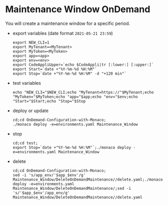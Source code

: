 # Maintenance Window OnDemand

You will create a maintenance window for a specific period.
 
- export variables (date format `2021-05-21 23:59`)

      export NEW_CLI=1
      export MyTenant=<MyTenant>
      export MyToken=<MyToken>
      export app=<app>
      export env=<env>
      export CodeAppliUpper=`echo $CodeAppli|tr [:lower:] [:upper:]`
      export Start=`date +"%Y-%m-%d %H:%M"`
      export Stop=`date +"%Y-%m-%d %H:%M" -d "+120 min"`
      
- test variables

      echo "NEW_CLI="$NEW_CLI;echo "MyTenant=https://"$MyTenant;echo "MyToken="$MyToken;echo "app="$app;echo "env="$env;echo "Start="$Start;echo "Stop="$Stop
     
- deploy or update

      cd;cd OnDemand-Configuration-with-Monaco;
      ./monaco deploy -e=environments.yaml Maintenance_Window
      
- stop

      cd;cd test;
      export Stop=`date +"%Y-%m-%d %H:%M"`;./monaco deploy -e=environments.yaml Maintenance_Window


- delete

      cd;cd OnDemand-Configuration-with-Monaco;
      sed -i 's/app_env/'$app_$env'/g'  Maintenance_Window/DeleteOnDemandMaintenance//delete.yaml;./monaco deploy -e=environments.yaml   Maintenance_Window/DeleteOnDemandMaintenance/;sed -i 's/'$app_$env'/app_env/g' Maintenance_Window/DeleteOnDemandMaintenance//delete.yaml


